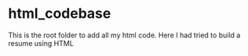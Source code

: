 # html_codebase
This is the root folder to add all my html code.
Here I had tried to build a resume using HTML 
